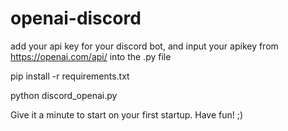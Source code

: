 # openai-discord

add your api key for your discord bot, and input your apikey from https://openai.com/api/ into the .py file

pip install -r requirements.txt

python discord_openai.py

Give it a minute to start on your first startup. Have fun! ;)
